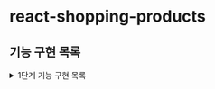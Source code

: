 # react-shopping-products

## 기능 구현 목록

<details>
  <summary>1단계 기능 구현 목록</summary>
  <div markdown="1">

### 상품 목록 조회

- /products API로 상품 목록 데이터를 가져온다.
  - 맨 처음 불러 오는 갯수는 20개다.
  - 이 후 추가로는 4개씩 불러온다. -상품 목록을 무한스크롤 방식으로 표시한다.

### 상품 정렬 및 필터링

- 상품 필터링

  - 카테고리

  전체:cateogory 빈칸
  fashion :패션의류/잡화
  beverage :음료
  electronics : 가전 디지털
  kitchen : 주방용품
  fitness : 운동
  books :도서

- 상품 정렬
  - 낮은 가격 순
  - 높은 가격 순

### 상품 장바구니 담기

- 사용자가 담기 버튼을 누르면, 장바구니에 추가된다.

  - 이 때 장바구니에 담긴 아이템 '종류' 의 갯수로 숫자를 표시한다.
  - 장바구니 담기 요청 중 에러가 발생한 경우, 에러 메시지를 사용자에게 알려주는 UI를 표시한다.

- 장바구니에서 빼기 버튼을 누르면, 장바구니에서 해당 아이템이 제거된다.

  - 이 때 장바구니에 담긴 아이템 '종류' 의 갯수로 숫자를 표시한다.
  - 장바구니 담기 요청 중 에러가 발생한 경우, 에러 메시지를 사용자에게 알려주는 UI를 표시한다.

    </div>

  <summary>2단계 기능 구현 목록</summary>
  <div markdown="2">

  ## 결국 우리가 무엇을 하려고 하는거지?
  - react query를 통해 서버 상태를 관리하는 경험

  ## 핵심 기능 한 줄로 정의
  - 상품 목록에서 장바구니 관련 기능(추가, 삭제, 수량변경)을 추가한다. 서버, 클라이언트 상태를 분리해서

  ## 상태 정리
  - 장바구니 담아둔 수량: 서버 상태
  - 필터링, 정렬 상태: 클라이언트 상태
  - 상품 목록: 서버 상태
  - 각 상품의 담아두기 수량: 서버 상태
  - 총 결제 금액: 서버 상태의 파생

  ## 기능 요구사항

  ## 기존 api 함수들 react-query를 사용해서 변경
  - 장바구니 추가, 삭제
  - 상품 목록
  - 장바구니 목록

  ### 장바구니 상품 담기
  - 담기 버튼을 눌렀을 때, 수량을 조절할 수 있는 stepper를 보여준다.
  - 수량이 0이 됐을 때 담아두기 목록에서 삭제한다.

  ### 장바구니 모달
  - 모달을 열 때, 장바구니에 담긴 목록과 수량을 보여준다.
  - 삭제를 누르면 삭제가 되며, 수량이 0이 되어도 동일
  - 모달 바깥과 내부 연동을 한다.

  </div>
  </details>
